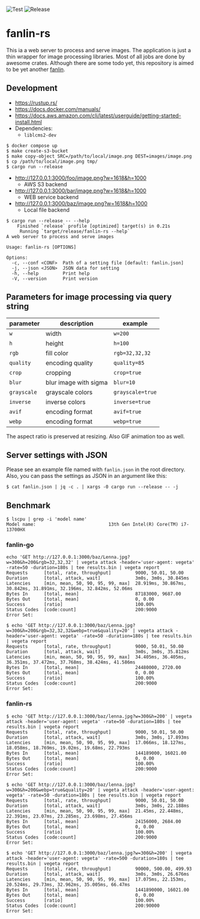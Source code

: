 ![Test](https://github.com/livesense-inc/fanlin-rs/actions/workflows/test.yaml/badge.svg?branch=main)
![Release](https://github.com/livesense-inc/fanlin-rs/actions/workflows/release.yaml/badge.svg)

fanlin-rs
===============================================================================

This ia a web server to process and serve images.
The application is just a thin wrapper for image processing libraries.
Most of all jobs are done by awesome crates.
Although there are some todo yet,
this repository is aimed to be yet another [fanlin](https://github.com/livesense-inc/fanlin).

## Development

* https://rustup.rs/
* https://docs.docker.com/manuals/
* https://docs.aws.amazon.com/cli/latest/userguide/getting-started-install.html
* Dependencies:
  * `liblcms2-dev`

```
$ docker compose up
$ make create-s3-bucket
$ make copy-object SRC=/path/to/local/image.png DEST=images/image.png
$ cp /path/to/local/image.png tmp/
$ cargo run --release
```

* http://127.0.0.1:3000/foo/image.png?w=1618&h=1000
  * AWS S3 backend
* http://127.0.0.1:3000/bar/image.png?w=1618&h=1000
  * WEB service backend
* http://127.0.0.1:3000/baz/image.png?w=1618&h=1000
  * Local file backend

```
$ cargo run --release -- --help
    Finished `release` profile [optimized] target(s) in 0.21s
     Running `target/release/fanlin-rs --help`
A web server to process and serve images

Usage: fanlin-rs [OPTIONS]

Options:
  -c, --conf <CONF>  Path of a setting file [default: fanlin.json]
  -j, --json <JSON>  JSON data for setting
  -h, --help         Print help
  -V, --version      Print version
```

## Parameters for image processing via query string

| parameter | description | example |
| --- | --- | --- |
| `w` | width | `w=200` |
| `h` | height | `h=100` |
| `rgb` | fill color | `rgb=32,32,32` |
| `quality` | encoding quality | `quality=85` |
| `crop` | cropping | `crop=true` |
| `blur` | blur image with sigma | `blur=10` |
| `grayscale` | grayscale colors | `grayscale=true` |
| `inverse` | inverse colors | `inverse=true` |
| `avif` | encoding format | `avif=true` |
| `webp` | encoding format | `webp=true` |

The aspect ratio is preserved at resizing. Also GIF animation too as well.

## Server settings with JSON

Please see an example file named with `fanlin.json` in the root directory.
Also, you can pass the settings as JSON in an argument like this:

```
$ cat fanlin.json | jq -c . | xargs -0 cargo run --release -- -j
```

## Benchmark
```
$ lscpu | grep -i 'model name'
Model name:                           13th Gen Intel(R) Core(TM) i7-13700HX
```

### fanlin-go
```
echo 'GET http://127.0.0.1:3000/baz/Lenna.jpg?w=300&h=200&rgb=32,32,32' | vegeta attack -header='user-agent: vegeta' -rate=50 -duration=180s | tee results.bin | vegeta report
Requests      [total, rate, throughput]         9000, 50.01, 50.00
Duration      [total, attack, wait]             3m0s, 3m0s, 30.845ms
Latencies     [min, mean, 50, 90, 95, 99, max]  28.919ms, 30.867ms, 30.842ms, 31.891ms, 32.196ms, 32.842ms, 52.06ms
Bytes In      [total, mean]                     87183000, 9687.00
Bytes Out     [total, mean]                     0, 0.00
Success       [ratio]                           100.00%
Status Codes  [code:count]                      200:9000
Error Set:
```

```
$ echo 'GET http://127.0.0.1:3000/baz/Lenna.jpg?w=300&h=200&rgb=32,32,32&webp=true&quality=20' | vegeta attack -header='user-agent: vegeta' -rate=50 -duration=180s | tee results.bin | vegeta report
Requests      [total, rate, throughput]         9000, 50.01, 50.00
Duration      [total, attack, wait]             3m0s, 3m0s, 35.812ms
Latencies     [min, mean, 50, 90, 95, 99, max]  34.405ms, 36.405ms, 36.351ms, 37.472ms, 37.768ms, 38.424ms, 41.586ms
Bytes In      [total, mean]                     24480000, 2720.00
Bytes Out     [total, mean]                     0, 0.00
Success       [ratio]                           100.00%
Status Codes  [code:count]                      200:9000
Error Set:
```

### fanlin-rs
```
$ echo 'GET http://127.0.0.1:3000/baz/lenna.jpg?w=300&h=200' | vegeta attack -header='user-agent: vegeta' -rate=50 -duration=180s | tee results.bin | vegeta report
Requests      [total, rate, throughput]         9000, 50.01, 50.00
Duration      [total, attack, wait]             3m0s, 3m0s, 17.893ms
Latencies     [min, mean, 50, 90, 95, 99, max]  17.066ms, 18.127ms, 18.058ms, 18.769ms, 19.02ms, 19.68ms, 22.793ms
Bytes In      [total, mean]                     144189000, 16021.00
Bytes Out     [total, mean]                     0, 0.00
Success       [ratio]                           100.00%
Status Codes  [code:count]                      200:9000
Error Set:
```

```
$ echo 'GET http://127.0.0.1:3000/baz/lenna.jpg?w=300&h=200&webp=true&quality=20' | vegeta attack -header='user-agent: vegeta' -rate=50 -duration=180s | tee results.bin | vegeta report
Requests      [total, rate, throughput]         9000, 50.01, 50.00
Duration      [total, attack, wait]             3m0s, 3m0s, 22.188ms
Latencies     [min, mean, 50, 90, 95, 99, max]  21.45ms, 22.448ms, 22.391ms, 23.07ms, 23.285ms, 23.698ms, 27.456ms
Bytes In      [total, mean]                     24156000, 2684.00
Bytes Out     [total, mean]                     0, 0.00
Success       [ratio]                           100.00%
Status Codes  [code:count]                      200:9000
Error Set:
```

```
$ echo 'GET http://127.0.0.1:3000/baz/lenna.jpg?w=300&h=200' | vegeta attack -header='user-agent: vegeta' -rate=500 -duration=180s | tee results.bin | vegeta report
Requests      [total, rate, throughput]         90000, 500.00, 499.93
Duration      [total, attack, wait]             3m0s, 3m0s, 26.676ms
Latencies     [min, mean, 50, 90, 95, 99, max]  17.075ms, 22.153ms, 20.524ms, 29.73ms, 32.962ms, 35.005ms, 66.47ms
Bytes In      [total, mean]                     1441890000, 16021.00
Bytes Out     [total, mean]                     0, 0.00
Success       [ratio]                           100.00%
Status Codes  [code:count]                      200:90000
Error Set:
```
